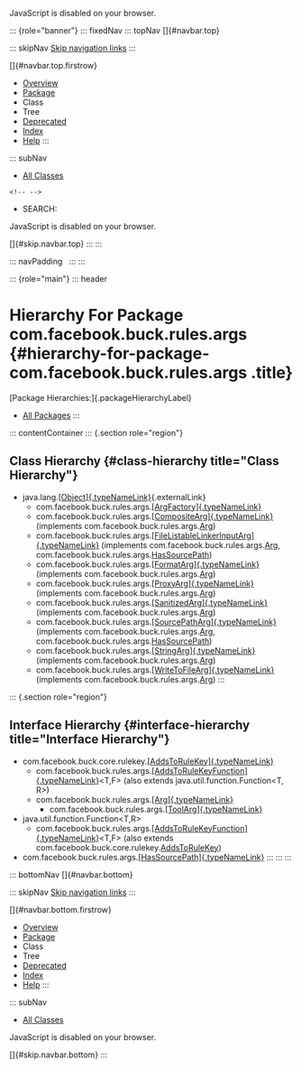 <div>

JavaScript is disabled on your browser.

</div>

::: {role="banner"}
::: fixedNav
::: topNav
[]{#navbar.top}

::: skipNav
[Skip navigation links](#skip.navbar.top "Skip navigation links")
:::

[]{#navbar.top.firstrow}

-   [Overview](../../../../../index.html)
-   [Package](package-summary.html)
-   Class
-   Tree
-   [Deprecated](../../../../../deprecated-list.html)
-   [Index](../../../../../index-all.html)
-   [Help](../../../../../help-doc.html)
:::

::: subNav
-   [All Classes](../../../../../allclasses.html)

```{=html}
<!-- -->
```
-   SEARCH:

<div>

<div>

JavaScript is disabled on your browser.

</div>

</div>

[]{#skip.navbar.top}
:::
:::

::: navPadding
 
:::
:::

::: {role="main"}
::: header
# Hierarchy For Package com.facebook.buck.rules.args {#hierarchy-for-package-com.facebook.buck.rules.args .title}

[Package Hierarchies:]{.packageHierarchyLabel}

-   [All Packages](../../../../../overview-tree.html)
:::

::: contentContainer
::: {.section role="region"}
## Class Hierarchy {#class-hierarchy title="Class Hierarchy"}

-   java.lang.[[Object]{.typeNameLink}](http://docs.oracle.com/javase/7/docs/api/java/lang/Object.html?is-external=true "class or interface in java.lang"){.externalLink}
    -   com.facebook.buck.rules.args.[[ArgFactory]{.typeNameLink}](ArgFactory.html "class in com.facebook.buck.rules.args")
    -   com.facebook.buck.rules.args.[[CompositeArg]{.typeNameLink}](CompositeArg.html "class in com.facebook.buck.rules.args")
        (implements
        com.facebook.buck.rules.args.[Arg](Arg.html "interface in com.facebook.buck.rules.args"))
    -   com.facebook.buck.rules.args.[[FileListableLinkerInputArg]{.typeNameLink}](FileListableLinkerInputArg.html "class in com.facebook.buck.rules.args")
        (implements
        com.facebook.buck.rules.args.[Arg](Arg.html "interface in com.facebook.buck.rules.args"),
        com.facebook.buck.rules.args.[HasSourcePath](HasSourcePath.html "interface in com.facebook.buck.rules.args"))
    -   com.facebook.buck.rules.args.[[FormatArg]{.typeNameLink}](FormatArg.html "class in com.facebook.buck.rules.args")
        (implements
        com.facebook.buck.rules.args.[Arg](Arg.html "interface in com.facebook.buck.rules.args"))
    -   com.facebook.buck.rules.args.[[ProxyArg]{.typeNameLink}](ProxyArg.html "class in com.facebook.buck.rules.args")
        (implements
        com.facebook.buck.rules.args.[Arg](Arg.html "interface in com.facebook.buck.rules.args"))
    -   com.facebook.buck.rules.args.[[SanitizedArg]{.typeNameLink}](SanitizedArg.html "class in com.facebook.buck.rules.args")
        (implements
        com.facebook.buck.rules.args.[Arg](Arg.html "interface in com.facebook.buck.rules.args"))
    -   com.facebook.buck.rules.args.[[SourcePathArg]{.typeNameLink}](SourcePathArg.html "class in com.facebook.buck.rules.args")
        (implements
        com.facebook.buck.rules.args.[Arg](Arg.html "interface in com.facebook.buck.rules.args"),
        com.facebook.buck.rules.args.[HasSourcePath](HasSourcePath.html "interface in com.facebook.buck.rules.args"))
    -   com.facebook.buck.rules.args.[[StringArg]{.typeNameLink}](StringArg.html "class in com.facebook.buck.rules.args")
        (implements
        com.facebook.buck.rules.args.[Arg](Arg.html "interface in com.facebook.buck.rules.args"))
    -   com.facebook.buck.rules.args.[[WriteToFileArg]{.typeNameLink}](WriteToFileArg.html "class in com.facebook.buck.rules.args")
        (implements
        com.facebook.buck.rules.args.[Arg](Arg.html "interface in com.facebook.buck.rules.args"))
:::

::: {.section role="region"}
## Interface Hierarchy {#interface-hierarchy title="Interface Hierarchy"}

-   com.facebook.buck.core.rulekey.[[AddsToRuleKey]{.typeNameLink}](../../core/rulekey/AddsToRuleKey.html "interface in com.facebook.buck.core.rulekey")
    -   com.facebook.buck.rules.args.[[AddsToRuleKeyFunction]{.typeNameLink}](AddsToRuleKeyFunction.html "interface in com.facebook.buck.rules.args")\<T,​F\>
        (also extends java.util.function.Function\<T,​R\>)
    -   com.facebook.buck.rules.args.[[Arg]{.typeNameLink}](Arg.html "interface in com.facebook.buck.rules.args")
        -   com.facebook.buck.rules.args.[[ToolArg]{.typeNameLink}](ToolArg.html "interface in com.facebook.buck.rules.args")
-   java.util.function.Function\<T,​R\>
    -   com.facebook.buck.rules.args.[[AddsToRuleKeyFunction]{.typeNameLink}](AddsToRuleKeyFunction.html "interface in com.facebook.buck.rules.args")\<T,​F\>
        (also extends
        com.facebook.buck.core.rulekey.[AddsToRuleKey](../../core/rulekey/AddsToRuleKey.html "interface in com.facebook.buck.core.rulekey"))
-   com.facebook.buck.rules.args.[[HasSourcePath]{.typeNameLink}](HasSourcePath.html "interface in com.facebook.buck.rules.args")
:::
:::
:::

::: bottomNav
[]{#navbar.bottom}

::: skipNav
[Skip navigation links](#skip.navbar.bottom "Skip navigation links")
:::

[]{#navbar.bottom.firstrow}

-   [Overview](../../../../../index.html)
-   [Package](package-summary.html)
-   Class
-   Tree
-   [Deprecated](../../../../../deprecated-list.html)
-   [Index](../../../../../index-all.html)
-   [Help](../../../../../help-doc.html)
:::

::: subNav
-   [All Classes](../../../../../allclasses.html)

<div>

<div>

JavaScript is disabled on your browser.

</div>

</div>

[]{#skip.navbar.bottom}
:::
